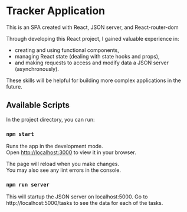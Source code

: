 # Tracker Application

This is an SPA created with React, JSON server, and React-router-dom

Through developing this React project, I gained valuable experience in: 
 - creating and using functional components, 
 - managing React state (dealing with state hooks and props), 
 - and making requests to access and modify data a JSON server (asynchronously). 

These skills will be helpful for building more complex applications in the future.


## Available Scripts

In the project directory, you can run:

### `npm start`

Runs the app in the development mode.\
Open [http://localhost:3000](http://localhost:3000) to view it in your browser.

The page will reload when you make changes.\
You may also see any lint errors in the console.

### `npm run server`

This will startup the JSON server on localhost:5000. Go to http://localhost:5000/tasks to see the data for each of the tasks.
